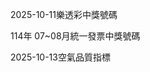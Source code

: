 
2025-10-11樂透彩中獎號碼

                                
114年 07~08月統一發票中獎號碼
                             
2025-10-13空氣品質指標
                              